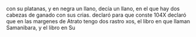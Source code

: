 con su platanas, y en negra un llano, decía un llano, en el que hay dos cabezas de ganado con sus crias. declaró para que conste
104X declaró que en las margenes de Atrato tengo dos rastro
xos, el libro en que llaman Samanibara, y el libro en Su